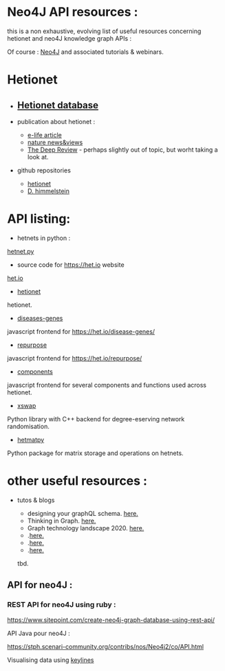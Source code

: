 # Neo4J API resources : 

this is a non exhaustive, evolving list of useful resources concerning hetionet and neo4J knowledge graph APIs :

Of course : [Neo4J](https://www.neo4J.com) and associated tutorials & webinars.


# Hetionet 

- [Hetionet database](https://het.io/)
    -
- publication about hetionet : 
    - [e-life article](https://elifesciences.org/articles/26726)
    - [nature news&views](https://www.nature.com/news/legal-confusion-threatens-to-slow-data-science-1.20359)
    - [The Deep Review](https://www.biorxiv.org/content/10.1101/142760v2) - perhaps slightly out of topic, but worht taking a look at.

- github repositories
    - [hetionet](https://github.com/hetio)
    - [ D. himmelstein](https://github.com/search?q=topic%3Arephetio+user%3Adhimmel&type=Repositories)


# API listing: 

- hetnets in python : 

[hetnet.py](https://github.com/hetio/hetnetpyv)
- source code for https://het.io website

[het.io ](https://github.com/hetio/het.io)
- [hetionet](https://github.com/hetio/hetionet)

hetionet. 

- [diseases-genes](https://github.com/hetio/disease-genes-frontend)

javascript frontend for https://het.io/disease-genes/ 

- [repurpose](https://github.com/hetio/repurpose-frontend)

javascript frontend for https://het.io/repurpose/

- [components](https://github.com/hetio/frontend-components)

javascript frontend for several components and functions used across hetionet. 

- [xswap](https://github.com/hetio/xswap)

Python library with C++ backend for degree-eserving network randomisation.

- [hetmatpy](https://github.com/hetio/hetmatpy)

Python package for matrix storage and operations on hetnets. 

# other useful resources :

- tutos & blogs 
    - designing your graphQL schema. [here.](https://grandstack.io/docs/guide-graphql-schema-design/)
    - Thinking in Graph. [here.](https://graphql.org/learn/thinking-in-graphs/#it-s-graphs-all-the-way-down-https-en-wikipedia-org-wiki-turtles-all-the-way-down)
    - Graph technology landscape 2020. [here.](https://graphaware.com/graphaware/2020/02/17/graph-technology-landscape-2020.html)
    - .[here.]()
    - .[here.]()
    - .[here.]() 
  
  tbd.

## API for neo4J : 

### REST API for neo4J using ruby : 
https://www.sitepoint.com/create-neo4j-graph-database-using-rest-api/

API Java pour neo4J :

https://stph.scenari-community.org/contribs/nos/Neo4j2/co/API.html

Visualising data using [keylines](https://cambridge-intelligence.com/keylines/neo4j/)
